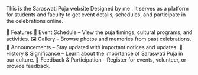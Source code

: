 This is the  Saraswati Puja website Designed by me . It serves as a platform for students and faculty to get event details, schedules, and participate in the celebrations online.

🌟 Features
📅 Event Schedule – View the puja timings, cultural programs, and activities.
🖼️ Gallery – Browse photos and memories from past celebrations.
📢 Announcements – Stay updated with important notices and updates.
📜 History & Significance – Learn about the importance of Saraswati Puja in our culture.
📝 Feedback & Participation – Register for events, volunteer, or provide feedback.

